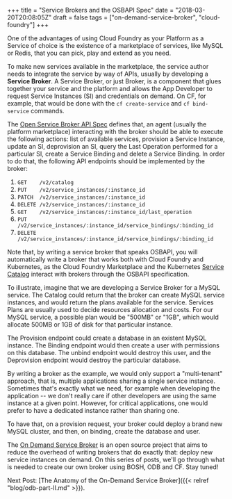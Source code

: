 +++
title = "Service Brokers and the OSBAPI Spec"
date = "2018-03-20T20:08:05Z"
draft = false
tags = ["on-demand-service-broker", "cloud-foundry"]
+++

One of the advantages of using Cloud Foundry as your Platform as a Service of
choice is the existence of a marketplace of services, like MySQL or Redis, that
you can pick, play and extend as you need.

To make new services available in the marketplace, the service author needs to
integrate the service by way of APIs, usually by developing a **Service
Broker**. A Service Broker, or just Broker, is a component that glues together
your service and the platform and allows the App Developer to request Service
Instances (SI) and credentials on demand. On CF, for example, that would be
done with the `cf create-service` and `cf bind-service` commands.

The [Open Service Broker API
Spec](https://github.com/openservicebrokerapi/servicebroker/blob/v2.13/spec.md)
defines that, an agent (usually the platform marketplace) interacting with the
broker should be able to execute the following actions: list of available
services, provision a Service Instance, update an SI, deprovision an SI, query
the Last Operation performed for a particular SI, create a Service Binding and
delete a Service Binding. In order to do that, the following API endpoints
should be implemented by the broker:

1. `GET    /v2/catalog`
1. `PUT    /v2/service_instances/:instance_id`
1. `PATCH  /v2/service_instances/:instance_id`
1. `DELETE /v2/service_instances/:instance_id`
1. `GET    /v2/service_instances/:instance_id/last_operation`
1. `PUT    /v2/service_instances/:instance_id/service_bindings/:binding_id`
1. `DELETE /v2/service_instances/:instance_id/service_bindings/:binding_id`

Note that, by writing a service broker that speaks OSBAPI, you will
automatically write a broker that works both with Cloud Foundry and Kubernetes,
as the Cloud Foundry Marketplace and the Kubernetes [Service
Catalog](https://kubernetes.io/docs/concepts/service-catalog/) interact
with brokers through the OSBAPI specification.

To illustrate, imagine that we are developing a Service Broker for a MySQL
service. The Catalog could return that the broker can create MySQL service
instances, and would return the plans available for the service. Services Plans
are usually used to decide resources allocation and costs. For our MySQL
service, a possible plan would be "500MB" or "1GB", which would allocate 500MB
or 1GB of disk for that particular instance.

The Provision endpoint could create a database in an existent MySQL instance.
The Binding endpoint would then create a user with permissions on this
database. The unbind endpoint would destroy this user, and the Deprovision
endpoint would destroy the particular database.

By writing a broker as the example, we would only support a "multi-tenant"
approach, that is, multiple applications sharing a single service instance.
Sometimes that's exactly what we need, for example when developing the
application -- we don't really care if other developers are using the same
instance at a given point. However, for critical applications, one would prefer
to have a dedicated instance rather than sharing one.

To have that, on a provision request, your broker could deploy a brand new
MySQL cluster, and then, on binding, create the database and user. 

The [On Demand Service
Broker](https://github.com/pivotal-cf/on-demand-service-broker-release) is an
open source project that aims to reduce the overhead of writing brokers that do
exactly that: deploy new service instances on demand. On this series of posts,
we'll go through what is needed to create our own broker using BOSH, ODB and CF.
Stay tuned!

Next Post: [The Anatomy of the On-Demand Service Broker]({{< relref "blog/odb-part-II.md" >}}).
